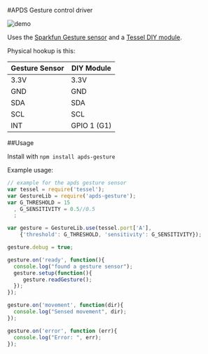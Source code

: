 #APDS Gesture control driver

![demo](https://s3.amazonaws.com/technicalmachine-assets/gifs/apds.gif)

Uses the [Sparkfun Gesture sensor](https://www.sparkfun.com/products/12787) and a [Tessel DIY module](https://shop.tessel.io/Modules/DIY%20Module%3A%20Single-Wide).

Physical hookup is this:

Gesture Sensor | DIY Module
---------------|------------
3.3V           | 3.3V
GND            | GND
SDA            | SDA
SCL            | SCL
INT            | GPIO 1 (G1)


##Usage

Install with `npm install apds-gesture`

Example usage:

```js
// example for the apds gesture sensor
var tessel = require('tessel');
var GestureLib = require('apds-gesture');
var G_THRESHOLD = 15
  , G_SENSITIVITY = 0.5//0.5
  ;

var gesture = GestureLib.use(tessel.port['A'], 
	{'threshold': G_THRESHOLD, 'sensitivity': G_SENSITIVITY});

gesture.debug = true;

gesture.on('ready', function(){
  console.log("found a gesture sensor");
  gesture.setup(function(){
     gesture.readGesture();
  });
});

gesture.on('movement', function(dir){
  console.log("Sensed movement", dir);
});

gesture.on('error', function (err){
  console.log("Error: ", err);
});
```
